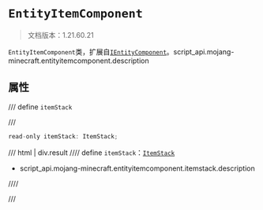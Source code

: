 # `EntityItemComponent`

> 文档版本：1.21.60.21

`EntityItemComponent`类，扩展自[`IEntityComponent`](./ientitycomponent.md)。script_api.mojang-minecraft.entityitemcomponent.description

## 属性

/// define
`itemStack`


///

```js
read-only itemStack: ItemStack;
```

/// html | div.result
//// define
`itemStack`：[`ItemStack`](./itemstack.md)

- script_api.mojang-minecraft.entityitemcomponent.itemstack.description


////

///

